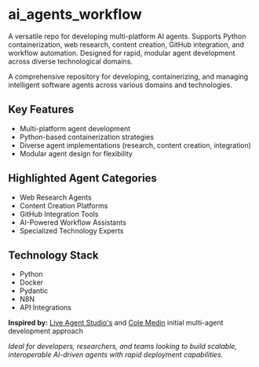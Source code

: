 # ai_agents_workflow

A versatile repo for developing multi-platform AI agents. Supports Python containerization, web research, content creation, GitHub integration, and workflow automation. Designed for rapid, modular agent development across diverse technological domains.

A comprehensive repository for developing, containerizing, and managing intelligent software agents across various domains and technologies.

## Key Features

- Multi-platform agent development
- Python-based containerization strategies
- Diverse agent implementations (research, content creation, integration)
- Modular agent design for flexibility

## Highlighted Agent Categories

- Web Research Agents
- Content Creation Platforms
- GitHub Integration Tools
- AI-Powered Workflow Assistants
- Specialized Technology Experts

## Technology Stack

- Python
- Docker
- Pydantic
- N8N
- API Integrations

**Inspired by:** [Live Agent Studio's](https://studio.ottomator.ai/) and [Cole Medin](https://github.com/coleam00/ottomator-agents?tab=readme-ov-file) initial multi-agent development approach

_Ideal for developers, researchers, and teams looking to build scalable, interoperable AI-driven agents with rapid deployment capabilities._
